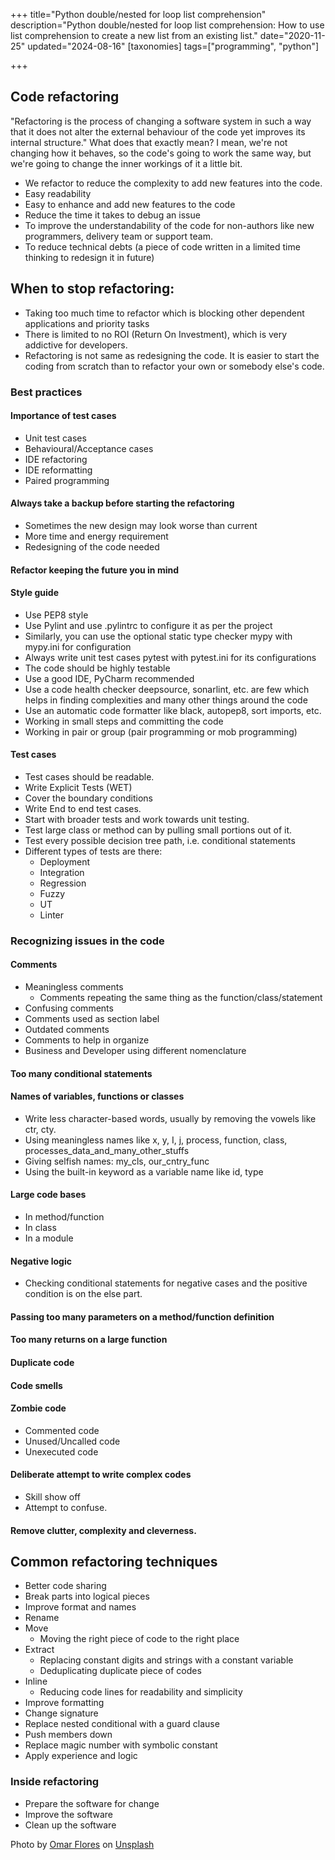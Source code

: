 +++
title="Python double/nested for loop list comprehension"
description="Python double/nested for loop list comprehension: How to use list comprehension to create a new list from an existing list."
date="2020-11-25"
updated="2024-08-16"
[taxonomies]
tags=["programming", "python"]

+++

## Code refactoring

"Refactoring is the process of changing a software system in such a way that it does not alter the external behaviour of the code yet improves its internal structure." What does that exactly mean? I mean, we're not changing how it behaves, so the code's going to work the same way, but we're going to change the inner workings of it a little bit.
 
- We refactor to reduce the complexity to add new features into the code.
- Easy readability
- Easy to enhance and add new features to the code
- Reduce the time it takes to debug an issue
- To improve the understandability of the code for non-authors like new programmers, delivery team or support team.
- To reduce technical debts (a piece of code written in a limited time thinking to redesign it in future)

## When to stop refactoring:

- Taking too much time to refactor which is blocking other dependent applications and priority tasks
- There is limited to no ROI (Return On Investment), which is very addictive for developers.
- Refactoring is not same as redesigning the code. It is easier to start the coding from scratch than to refactor your own or somebody else's code.

### Best practices

#### Importance of test cases

- Unit test cases
- Behavioural/Acceptance cases
- IDE refactoring
- IDE reformatting
- Paired programming

#### Always take a backup before starting the refactoring

- Sometimes the new design may look worse than current
- More time and energy requirement
- Redesigning of the code needed

#### Refactor keeping the future you in mind

#### Style guide

- Use PEP8 style
- Use Pylint and use .pylintrc to configure it as per the project
- Similarly, you can use the optional static type checker mypy with mypy.ini for configuration
- Always write unit test cases pytest with pytest.ini for its configurations
- The code should be highly testable
- Use a good IDE, PyCharm recommended
- Use a code health checker deepsource, sonarlint, etc. are few which helps in finding complexities and many other things around the code
- Use an automatic code formatter like black, autopep8, sort imports, etc.
- Working in small steps and committing the code
- Working in pair or group (pair programming or mob programming)

#### Test cases

- Test cases should be readable.
- Write Explicit Tests (WET)
- Cover the boundary conditions
- Write End to end test cases.
- Start with broader tests and work towards unit testing.
- Test large class or method can by pulling small portions out of it.
- Test every possible decision tree path, i.e. conditional statements
- Different types of tests are there:
  - Deployment
  - Integration
  - Regression
  - Fuzzy
  - UT
  - Linter

### Recognizing issues in the code

#### Comments
- Meaningless comments
  - Comments repeating the same thing as the function/class/statement
- Confusing comments
- Comments used as section label
- Outdated comments
- Comments to help in organize
- Business and Developer using different nomenclature 

#### Too many conditional statements

#### Names of variables, functions or classes

- Write less character-based words, usually by removing the vowels like ctr, cty.
- Using meaningless names like x, y, I, j, process, function, class, processes_data_and_many_other_stuffs
- Giving selfish names: my_cls, our_cntry_func
- Using the built-in keyword as a variable name like id, type

#### Large code bases

- In method/function
- In class
- In a module

#### Negative logic

- Checking conditional statements for negative cases and the positive condition is on the else part.

#### Passing too many parameters on a method/function definition

#### Too many returns on a large function

#### Duplicate code

#### Code smells

#### Zombie code

- Commented code
- Unused/Uncalled code
- Unexecuted code

#### Deliberate attempt to write complex codes

- Skill show off
- Attempt to confuse. 

#### Remove clutter, complexity and cleverness.

## Common refactoring techniques

- Better code sharing
- Break parts into logical pieces
- Improve format and names
- Rename
- Move
  - Moving the right piece of code to the right place
- Extract
  - Replacing constant digits and strings with a constant variable
  - Deduplicating duplicate piece of codes
- Inline
  - Reducing code lines for readability and simplicity
- Improve formatting
- Change signature
- Replace nested conditional with a guard clause
- Push members down
- Replace magic number with symbolic constant
- Apply experience and logic

### Inside refactoring

- Prepare the software for change
- Improve the software
- Clean up the software

<span>Photo by <a href="https://unsplash.com/@omarg247?utm_source=unsplash&amp;utm_medium=referral&amp;utm_content=creditCopyText">Omar Flores</a> on <a href="https://unsplash.com/s/photos/lego?utm_source=unsplash&amp;utm_medium=referral&amp;utm_content=creditCopyText">Unsplash</a></span>